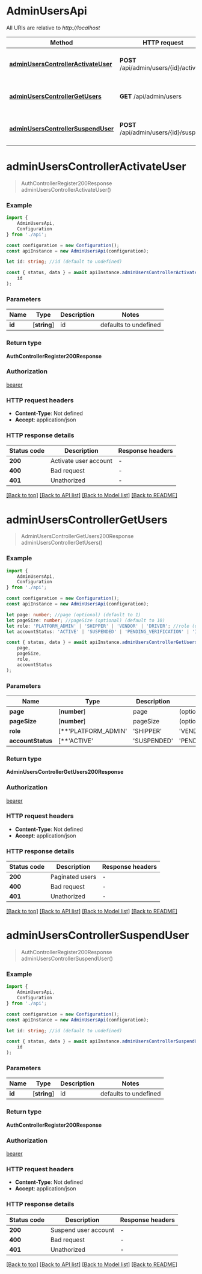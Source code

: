 # AdminUsersApi

All URIs are relative to *http://localhost*

|Method | HTTP request | Description|
|------------- | ------------- | -------------|
|[**adminUsersControllerActivateUser**](#adminuserscontrolleractivateuser) | **POST** /api/admin/users/{id}/activate | Activate user account. Accessible only by PLATFORM_ADMIN|
|[**adminUsersControllerGetUsers**](#adminuserscontrollergetusers) | **GET** /api/admin/users | Returns list of users. Accessible only by PLATFORM_ADMIN|
|[**adminUsersControllerSuspendUser**](#adminuserscontrollersuspenduser) | **POST** /api/admin/users/{id}/suspend | Suspend user account. Accessible only by PLATFORM_ADMIN|

# **adminUsersControllerActivateUser**
> AuthControllerRegister200Response adminUsersControllerActivateUser()


### Example

```typescript
import {
    AdminUsersApi,
    Configuration
} from './api';

const configuration = new Configuration();
const apiInstance = new AdminUsersApi(configuration);

let id: string; //id (default to undefined)

const { status, data } = await apiInstance.adminUsersControllerActivateUser(
    id
);
```

### Parameters

|Name | Type | Description  | Notes|
|------------- | ------------- | ------------- | -------------|
| **id** | [**string**] | id | defaults to undefined|


### Return type

**AuthControllerRegister200Response**

### Authorization

[bearer](../README.md#bearer)

### HTTP request headers

 - **Content-Type**: Not defined
 - **Accept**: application/json


### HTTP response details
| Status code | Description | Response headers |
|-------------|-------------|------------------|
|**200** | Activate user account |  -  |
|**400** | Bad request |  -  |
|**401** | Unathorized |  -  |

[[Back to top]](#) [[Back to API list]](../README.md#documentation-for-api-endpoints) [[Back to Model list]](../README.md#documentation-for-models) [[Back to README]](../README.md)

# **adminUsersControllerGetUsers**
> AdminUsersControllerGetUsers200Response adminUsersControllerGetUsers()


### Example

```typescript
import {
    AdminUsersApi,
    Configuration
} from './api';

const configuration = new Configuration();
const apiInstance = new AdminUsersApi(configuration);

let page: number; //page (optional) (default to 1)
let pageSize: number; //pageSize (optional) (default to 10)
let role: 'PLATFORM_ADMIN' | 'SHIPPER' | 'VENDOR' | 'DRIVER'; //role (optional) (default to undefined)
let accountStatus: 'ACTIVE' | 'SUSPENDED' | 'PENDING_VERIFICATION' | 'INVITED'; //accountStatus (optional) (default to undefined)

const { status, data } = await apiInstance.adminUsersControllerGetUsers(
    page,
    pageSize,
    role,
    accountStatus
);
```

### Parameters

|Name | Type | Description  | Notes|
|------------- | ------------- | ------------- | -------------|
| **page** | [**number**] | page | (optional) defaults to 1|
| **pageSize** | [**number**] | pageSize | (optional) defaults to 10|
| **role** | [**&#39;PLATFORM_ADMIN&#39; | &#39;SHIPPER&#39; | &#39;VENDOR&#39; | &#39;DRIVER&#39;**]**Array<&#39;PLATFORM_ADMIN&#39; &#124; &#39;SHIPPER&#39; &#124; &#39;VENDOR&#39; &#124; &#39;DRIVER&#39;>** | role | (optional) defaults to undefined|
| **accountStatus** | [**&#39;ACTIVE&#39; | &#39;SUSPENDED&#39; | &#39;PENDING_VERIFICATION&#39; | &#39;INVITED&#39;**]**Array<&#39;ACTIVE&#39; &#124; &#39;SUSPENDED&#39; &#124; &#39;PENDING_VERIFICATION&#39; &#124; &#39;INVITED&#39;>** | accountStatus | (optional) defaults to undefined|


### Return type

**AdminUsersControllerGetUsers200Response**

### Authorization

[bearer](../README.md#bearer)

### HTTP request headers

 - **Content-Type**: Not defined
 - **Accept**: application/json


### HTTP response details
| Status code | Description | Response headers |
|-------------|-------------|------------------|
|**200** | Paginated users |  -  |
|**400** | Bad request |  -  |
|**401** | Unathorized |  -  |

[[Back to top]](#) [[Back to API list]](../README.md#documentation-for-api-endpoints) [[Back to Model list]](../README.md#documentation-for-models) [[Back to README]](../README.md)

# **adminUsersControllerSuspendUser**
> AuthControllerRegister200Response adminUsersControllerSuspendUser()


### Example

```typescript
import {
    AdminUsersApi,
    Configuration
} from './api';

const configuration = new Configuration();
const apiInstance = new AdminUsersApi(configuration);

let id: string; //id (default to undefined)

const { status, data } = await apiInstance.adminUsersControllerSuspendUser(
    id
);
```

### Parameters

|Name | Type | Description  | Notes|
|------------- | ------------- | ------------- | -------------|
| **id** | [**string**] | id | defaults to undefined|


### Return type

**AuthControllerRegister200Response**

### Authorization

[bearer](../README.md#bearer)

### HTTP request headers

 - **Content-Type**: Not defined
 - **Accept**: application/json


### HTTP response details
| Status code | Description | Response headers |
|-------------|-------------|------------------|
|**200** | Suspend user account |  -  |
|**400** | Bad request |  -  |
|**401** | Unathorized |  -  |

[[Back to top]](#) [[Back to API list]](../README.md#documentation-for-api-endpoints) [[Back to Model list]](../README.md#documentation-for-models) [[Back to README]](../README.md)


